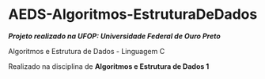 # AEDS-Algoritmos-EstruturaDeDados
__*Projeto realizado na UFOP: Universidade Federal de Ouro Preto*__

 Algoritmos e Estrutura de Dados - Linguagem C
 
 Realizado na disciplina de **Algoritmos e Estrutura de Dados 1**
